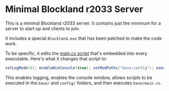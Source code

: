 # Minimal Blockland r2033 Server

This is a minimal Blockland r2033 server. It contains just the minimum for a server to start up and clients to join.

It includes a special `Blockland.exe` that has been patched to make the code work.

To be specific, it edits the [main.cs script](https://gist.github.com/Elletra/01c1d0d0dfddb3beb4f3c98fa99ae275) that's embedded into every executable. Here's what it changes that script to:

```cs
setLogMode(6); enableWinConsole(true); setModPaths("base;config"); exec("base/main.cs");
```

This enables logging, enables the console window, allows scripts to be executed in the `base/` and `config/` folders, and then executes `base/main.cs`.
